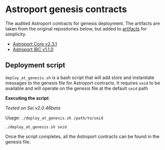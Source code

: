 # Astroport genesis contracts

The audited Astroport contracts for genesis deployment. The artifacts are taken
from the original repositories below, but added to [artifacts](./artifacts) for simplicity.

- [Astroport Core v2.3.1](https://github.com/astroport-fi/astroport-core/releases/tag/v2.3.1)
- [Astroport IBC v1.1.0](https://github.com/astroport-fi/astroport_ibc/releases/tag/v1.1.0)

## Deployment script

`deploy_at_genesis.sh` is a bash script that will add store and instantiate messages
to the genesis file for Astroport contracts. It requires `seid` to be available
and will operate on the genesis file at the default `seid` path

**Executing the script**

_Tested on Sei v2.0.46beta_

Usage: `./deploy_at_genesis.sh /path/to/seid`

```shell
./deploy_at_genesis.sh seid
```

Once the script completes, all the Astroport contracts can be found in the genesis
file.

